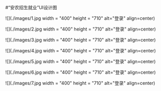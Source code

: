#“安农招生就业”UI设计图

![](./images/1.jpg width = "400" height = "710" alt="登录" align=center)

![](./images/2.jpg width = "400" height = "710" alt="登录" align=center)

![](./images/3.jpg width = "400" height = "710" alt="登录" align=center)

![](./images/4.jpg width = "400" height = "710" alt="登录" align=center)

![](./images/5.jpg width = "400" height = "710" alt="登录" align=center)

![](./images/6.jpg width = "400" height = "710" alt="登录" align=center)

![](./images/7.jpg width = "400" height = "710" alt="登录" align=center)
